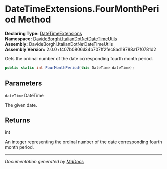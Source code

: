 ﻿<!--  
  <auto-generated>   
    The contents of this file were generated by a tool.  
    Changes to this file may be list if the file is regenerated  
  </auto-generated>   
-->

# DateTimeExtensions.FourMonthPeriod Method

**Declaring Type:** [DateTimeExtensions](../index.md)  
**Namespace:** [DavideBorghi.ItalianDotNetDateTimeUtils](../../index.md)  
**Assembly:** DavideBorghi.ItalianDotNetDateTimeUtils  
**Assembly Version:** 2.0.0+f407b0806d34b707ff2fec8ad19788a17f0781d2

Gets the ordinal number of the date corresponding fourth month period.

```csharp
public static int FourMonthPeriod(this DateTime dateTime);
```

## Parameters

`dateTime`  DateTime

The given date.

## Returns

int

An integer representing the ordinal number of the date corresponding fourth month period.

___

*Documentation generated by [MdDocs](https://github.com/ap0llo/mddocs)*
